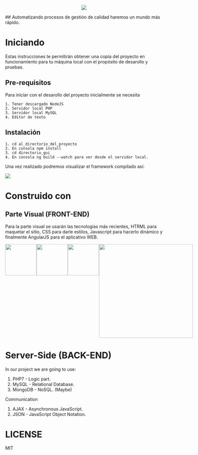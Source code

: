 <p align="center">
<img src ="http://andreslargo.com/sgc/img/sgc2.png" />
</p>
## Automatizando procesos de gestión de calidad haremos un mundo más rápido.

# Iniciando 
Estas instrucciones te permitirán obtener una copia del proyecto en funcionamiento para tu máquina local con el 
propósito de desarollo y pruebas.

## Pre-requisitos
Para iniciar con el desarollo del proyecto inicialmente se necesita 
```
1. Tener descargado NodeJS
2. Servidor local PHP 
3. Servidor local MySQL
4. Editor de texto
```
## Instalación 
```
1. cd al_directorio_del_proyecto
2. En consola npm install
3. cd directorio_gui
4. En consola ng build --watch para ver desde el servidor local.
```
Una vez realizado podremos visualizar el framework compilado así:

![](http://andreslargo.com/sgc/img/asd.png)


# Construido con 
## Parte Visual (FRONT-END)
Para la parte visual se usarán las tecnologías más recientes, HTRML para maquetar el sitio, CSS para darle estilos, Javascript para hacerlo dinámico y finalmente AngularJS para el aplicativo WEB.
<div style="display: flex">
  <img width = "100px" src ="http://andreslargo.com/sgc/img/HTML_Logo.png" />
  <img width = "100px" src ="http://andreslargo.com/sgc/img/css3_logo.png" />
  <img width = "100px" src ="http://andreslargo.com/sgc/img/Javascript-shield.png" />
  <img width = "300px" src ="http://andreslargo.com/sgc/img/angular.png" />

</div>



# Server-Side (BACK-END)

In our project we are going to use:

1. PHP7 - Logic part.
2. MySQL - Relational Database.
3. MongoDB - NoSQL. (Maybe)

Communication
1. AJAX - Asynchronous JavaScript.
2. JSON - JavaScript Object Notation.


# LICENSE
MIT
